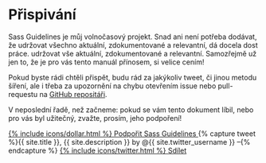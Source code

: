 
# Přispivání

Sass Guidelines je můj volnočasový projekt. Snad ani není potřeba dodávat, že udržovat všechno aktuální, zdokumentované a relevantní, dá docela dost práce. udržovat vše aktuální, zdokumentované a relevantní. Samozřejmě už jen to, že je pro vás tento manuál přínosem, si velice cením!

Pokud byste rádi chtěli přispět, budu rád za jakýkoliv tweet, či jinou metodu šíření, ale i třeba za upozornění na chybu otevřením issue nebo pull-requestu na [GitHub repositáři](https://github.com/HugoGiraudel/sass-guidelines).

V neposlední řadě, než začneme: pokud se vám tento dokument líbil, nebo pro vás byl užitečný, zvažte, prosím, jeho podpoření!

<div class="button-wrapper">
  <a href="https://gum.co/sass-guidelines" target="_blank" class="button">
    {% include icons/dollar.html %}
    Podpořit Sass Guidelines
  </a>
  {% capture tweet %}{{ site.title }}, {{ site.description }} by @{{ site.twitter_username }} –{% endcapture %}
  <a href="https://twitter.com/share?text={{ tweet | cgi_escape }}&url={{ site.url }}" target="_blank" class="button">
    {% include icons/twitter.html %}
    Sdílet
  </a>
</div>
